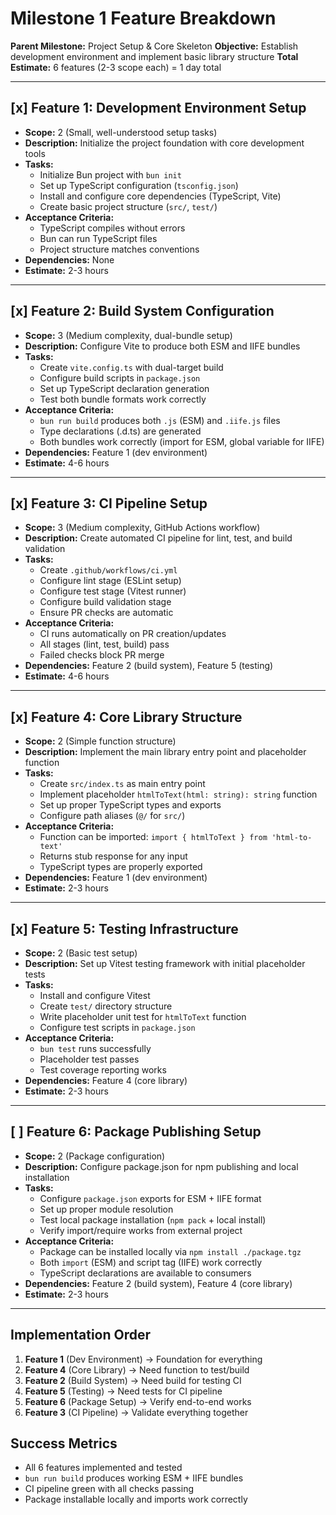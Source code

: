 # Milestone 1 Feature Breakdown

**Parent Milestone:** Project Setup & Core Skeleton
**Objective:** Establish development environment and implement basic library structure
**Total Estimate:** 6 features (2-3 scope each) = 1 day total

---

## [x] Feature 1: Development Environment Setup

- **Scope:** 2 (Small, well-understood setup tasks)
- **Description:** Initialize the project foundation with core development tools
- **Tasks:**
  - Initialize Bun project with `bun init`
  - Set up TypeScript configuration (`tsconfig.json`)
  - Install and configure core dependencies (TypeScript, Vite)
  - Create basic project structure (`src/`, `test/`)
- **Acceptance Criteria:**
  - TypeScript compiles without errors
  - Bun can run TypeScript files
  - Project structure matches conventions
- **Dependencies:** None
- **Estimate:** 2-3 hours

---

## [x] Feature 2: Build System Configuration

- **Scope:** 3 (Medium complexity, dual-bundle setup)
- **Description:** Configure Vite to produce both ESM and IIFE bundles
- **Tasks:**
  - Create `vite.config.ts` with dual-target build
  - Configure build scripts in `package.json`
  - Set up TypeScript declaration generation
  - Test both bundle formats work correctly
- **Acceptance Criteria:**
  - `bun run build` produces both `.js` (ESM) and `.iife.js` files
  - Type declarations (.d.ts) are generated
  - Both bundles work correctly (import for ESM, global variable for IIFE)
- **Dependencies:** Feature 1 (dev environment)
- **Estimate:** 4-6 hours

---

## [x] Feature 3: CI Pipeline Setup

- **Scope:** 3 (Medium complexity, GitHub Actions workflow)
- **Description:** Create automated CI pipeline for lint, test, and build validation
- **Tasks:**
  - Create `.github/workflows/ci.yml`
  - Configure lint stage (ESLint setup)
  - Configure test stage (Vitest runner)
  - Configure build validation stage
  - Ensure PR checks are automatic
- **Acceptance Criteria:**
  - CI runs automatically on PR creation/updates
  - All stages (lint, test, build) pass
  - Failed checks block PR merge
- **Dependencies:** Feature 2 (build system), Feature 5 (testing)
- **Estimate:** 4-6 hours

---

## [x] Feature 4: Core Library Structure

- **Scope:** 2 (Simple function structure)
- **Description:** Implement the main library entry point and placeholder function
- **Tasks:**
  - Create `src/index.ts` as main entry point
  - Implement placeholder `htmlToText(html: string): string` function
  - Set up proper TypeScript types and exports
  - Configure path aliases (`@/` for `src/`)
- **Acceptance Criteria:**
  - Function can be imported: `import { htmlToText } from 'html-to-text'`
  - Returns stub response for any input
  - TypeScript types are properly exported
- **Dependencies:** Feature 1 (dev environment)
- **Estimate:** 2-3 hours

---

## [x] Feature 5: Testing Infrastructure

- **Scope:** 2 (Basic test setup)
- **Description:** Set up Vitest testing framework with initial placeholder tests
- **Tasks:**
  - Install and configure Vitest
  - Create `test/` directory structure
  - Write placeholder unit test for `htmlToText` function
  - Configure test scripts in `package.json`
- **Acceptance Criteria:**
  - `bun test` runs successfully
  - Placeholder test passes
  - Test coverage reporting works
- **Dependencies:** Feature 4 (core library)
- **Estimate:** 2-3 hours

---

## [ ] Feature 6: Package Publishing Setup

- **Scope:** 2 (Package configuration)
- **Description:** Configure package.json for npm publishing and local installation
- **Tasks:**
  - Configure `package.json` exports for ESM + IIFE format
  - Set up proper module resolution
  - Test local package installation (`npm pack` + local install)
  - Verify import/require works from external project
- **Acceptance Criteria:**
  - Package can be installed locally via `npm install ./package.tgz`
  - Both `import` (ESM) and script tag (IIFE) work correctly
  - TypeScript declarations are available to consumers
- **Dependencies:** Feature 2 (build system), Feature 4 (core library)
- **Estimate:** 2-3 hours

---

## Implementation Order

1. **Feature 1** (Dev Environment) → Foundation for everything
2. **Feature 4** (Core Library) → Need function to test/build
3. **Feature 2** (Build System) → Need build for testing CI
4. **Feature 5** (Testing) → Need tests for CI pipeline
5. **Feature 6** (Package Setup) → Verify end-to-end works
6. **Feature 3** (CI Pipeline) → Validate everything together

## Success Metrics

- All 6 features implemented and tested
- `bun run build` produces working ESM + IIFE bundles
- CI pipeline green with all checks passing
- Package installable locally and imports work correctly
